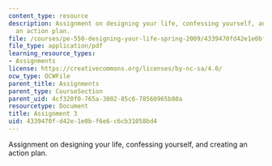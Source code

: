 ```yaml
---
content_type: resource
description: Assignment on designing your life, confessing yourself, and creating
  an action plan.
file: /courses/pe-550-designing-your-life-spring-2009/4339470fd42e1e0bf6e6c6cb31058bd4_MITPE_550iap09_s09_assn03_iap07.pdf
file_type: application/pdf
learning_resource_types:
- Assignments
license: https://creativecommons.org/licenses/by-nc-sa/4.0/
ocw_type: OCWFile
parent_title: Assignments
parent_type: CourseSection
parent_uid: 4cf320f0-765a-3002-85c6-78560965b80a
resourcetype: Document
title: Assignment 3
uid: 4339470f-d42e-1e0b-f6e6-c6cb31058bd4
---
```

Assignment on designing your life, confessing yourself, and creating an action plan.